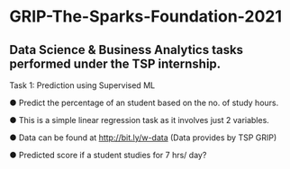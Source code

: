 # GRIP-The-Sparks-Foundation-2021

## Data Science & Business Analytics tasks performed under the TSP internship.

Task 1:
Prediction using Supervised ML

● Predict the percentage of an student based on the no. of study hours.

● This is a simple linear regression task as it involves just 2 variables.

● Data can be found at http://bit.ly/w-data (Data provides by TSP GRIP)

● Predicted score if a student studies for 7 hrs/ day?
